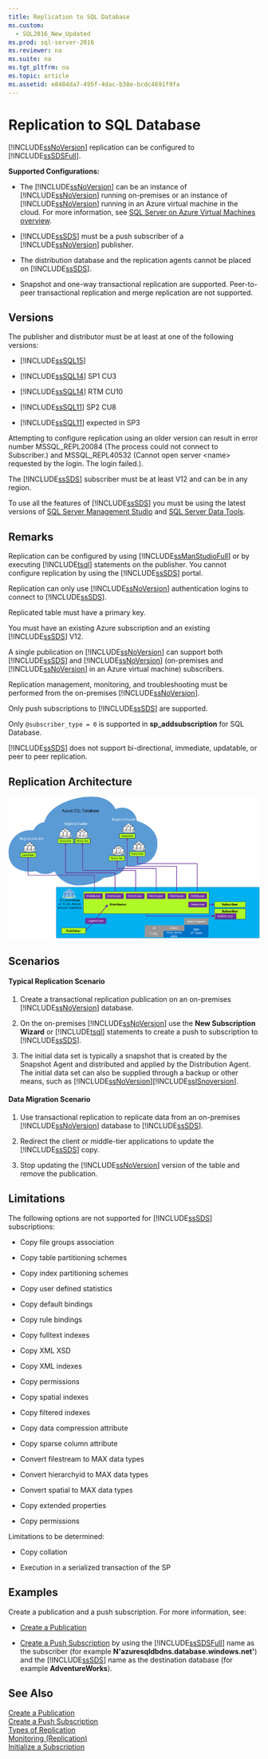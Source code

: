 ```yaml
---
title: Replication to SQL Database
ms.custom: 
  - SQL2016_New_Updated
ms.prod: sql-server-2016
ms.reviewer: na
ms.suite: na
ms.tgt_pltfrm: na
ms.topic: article
ms.assetid: e8484da7-495f-4dac-b38e-bcdc4691f9fa
---
```

# Replication to SQL Database
  [!INCLUDE[ssNoVersion](../../Token/Other/ssNoVersion_md.md)] replication can be configured to [!INCLUDE[ssSDSFull](../../Token/Other/ssSDSfull_md.md)].  
  
 **Supported Configurations:**  
  
-   The [!INCLUDE[ssNoVersion](../../Token/Other/ssNoVersion_md.md)] can be an instance of [!INCLUDE[ssNoVersion](../../Token/Other/ssNoVersion_md.md)] running on\-premises or an instance of [!INCLUDE[ssNoVersion](../../Token/Other/ssNoVersion_md.md)] running in an Azure virtual machine in the cloud. For more information, see [SQL Server on Azure Virtual Machines overview](https://azure.microsoft.com/documentation/articles/virtual-machines-sql-server-infrastructure-services/).  
  
-   [!INCLUDE[ssSDS](../../Token/Other/ssSDS_md.md)] must be a push subscriber of a [!INCLUDE[ssNoVersion](../../Token/Other/ssNoVersion_md.md)] publisher.  
  
-   The distribution database and the replication agents cannot be placed on [!INCLUDE[ssSDS](../../Token/Other/ssSDS_md.md)].  
  
-   Snapshot and one\-way transactional replication are supported. Peer\-to\-peer transactional replication and merge replication are not supported.  
  
## Versions  
 The publisher and distributor must be at least at one of the following versions:  
  
-   [!INCLUDE[ssSQL15](../../Token/Other/ssSQL15_md.md)]  
  
-   [!INCLUDE[ssSQL14](../../Token/Other/ssSQL14_md.md)] SP1 CU3  
  
-   [!INCLUDE[ssSQL14](../../Token/Other/ssSQL14_md.md)] RTM CU10  
  
-   [!INCLUDE[ssSQL11](../../Token/Other/ssSQL11_md.md)] SP2 CU8  
  
-   [!INCLUDE[ssSQL11](../../Token/Other/ssSQL11_md.md)] expected in SP3  
  
 Attempting to configure replication using an older version can result in error number MSSQL\_REPL20084 \(The process could not connect to Subscriber.\) and MSSQL\_REPL40532 \(Cannot open server \<name\> requested by the login. The login failed.\).  
  
 The [!INCLUDE[ssSDS](../../Token/Other/ssSDS_md.md)] subscriber must be at least V12 and can be in any region.  
  
 To use all the features of [!INCLUDE[ssSDS](../../Token/Other/ssSDS_md.md)] you must be using the latest versions of [SQL Server Management Studio](https://msdn.microsoft.com/library/mt238290.aspx) and [SQL Server Data Tools](https://msdn.microsoft.com/library/mt204009.aspx).  
  
## Remarks  
 Replication can be configured by using [!INCLUDE[ssManStudioFull](../../Token/Other/ssManStudioFull_md.md)] or by executing [!INCLUDE[tsql](../../Token/Other/tsql_md.md)] statements on the publisher. You cannot configure replication by using the [!INCLUDE[ssSDS](../../Token/Other/ssSDS_md.md)] portal.  
  
 Replication can only use [!INCLUDE[ssNoVersion](../../Token/Other/ssNoVersion_md.md)] authentication logins to connect to [!INCLUDE[ssSDS](../../Token/Other/ssSDS_md.md)].  
  
 Replicated table must have a primary key.  
  
 You must have an existing Azure subscription and an existing [!INCLUDE[ssSDS](../../Token/Other/ssSDS_md.md)] V12.  
  
 A single publication on [!INCLUDE[ssNoVersion](../../Token/Other/ssNoVersion_md.md)] can support both [!INCLUDE[ssSDS](../../Token/Other/ssSDS_md.md)] and [!INCLUDE[ssNoVersion](../../Token/Other/ssNoVersion_md.md)] \(on\-premises and [!INCLUDE[ssNoVersion](../../Token/Other/ssNoVersion_md.md)] in an Azure virtual machine\) subscribers.  
  
 Replication management, monitoring, and troubleshooting must be performed from the on\-premises [!INCLUDE[ssNoVersion](../../Token/Other/ssNoVersion_md.md)].  
  
 Only push subscriptions to [!INCLUDE[ssSDS](../../Token/Other/ssSDS_md.md)] are supported.  
  
 Only `@subscriber_type = 0` is supported in **sp\_addsubscription** for SQL Database.  
  
 [!INCLUDE[ssSDS](../../Token/Other/ssSDS_md.md)] does not support bi\-directional, immediate, updatable, or peer to peer replication.  
  
## Replication Architecture  
 ![replication-to-sql-database](../../Images/Image/ImageNotContaina/replication-to-sql-database.png "replication-to-sql-database")  
  
## Scenarios  
  
#### Typical Replication Scenario  
  
1.  Create a transactional replication publication on an on\-premises [!INCLUDE[ssNoVersion](../../Token/Other/ssNoVersion_md.md)] database.  
  
2.  On the on\-premises [!INCLUDE[ssNoVersion](../../Token/Other/ssNoVersion_md.md)] use the **New Subscription Wizard** or [!INCLUDE[tsql](../../Token/Other/tsql_md.md)] statements to create a push to subscription to [!INCLUDE[ssSDS](../../Token/Other/ssSDS_md.md)].  
  
3.  The initial data set is typically a snapshot that is created by the Snapshot Agent and distributed and applied by the Distribution Agent. The initial data set can also be supplied through a backup or other means, such as [!INCLUDE[ssNoVersion](../../Token/Other/ssNoVersion_md.md)][!INCLUDE[ssISnoversion](../../Token/Other/ssISnoversion_md.md)].  
  
#### Data Migration Scenario  
  
1.  Use transactional replication to replicate data from an on\-premises [!INCLUDE[ssNoVersion](../../Token/Other/ssNoVersion_md.md)] database to [!INCLUDE[ssSDS](../../Token/Other/ssSDS_md.md)].  
  
2.  Redirect the client or middle\-tier applications to update the [!INCLUDE[ssSDS](../../Token/Other/ssSDS_md.md)] copy.  
  
3.  Stop updating the [!INCLUDE[ssNoVersion](../../Token/Other/ssNoVersion_md.md)] version of the table and remove the publication.  
  
## Limitations  
 The following options are not supported for [!INCLUDE[ssSDS](../../Token/Other/ssSDS_md.md)] subscriptions:  
  
-   Copy file groups association  
  
-   Copy table partitioning schemes  
  
-   Copy index partitioning schemes  
  
-   Copy user defined statistics  
  
-   Copy default bindings  
  
-   Copy rule bindings  
  
-   Copy fulltext indexes  
  
-   Copy XML XSD  
  
-   Copy XML indexes  
  
-   Copy permissions  
  
-   Copy spatial indexes  
  
-   Copy filtered indexes  
  
-   Copy data compression attribute  
  
-   Copy sparse column attribute  
  
-   Convert filestream to MAX data types  
  
-   Convert hierarchyid to MAX data types  
  
-   Convert spatial to MAX data types  
  
-   Copy extended properties  
  
-   Copy permissions  
  
 Limitations to be determined:  
  
-   Copy collation  
  
-   Execution in a serialized transaction of the SP  
  
## Examples  
 Create a publication and a push subscription. For more information, see:  
  
-   [Create a Publication](../../Topics/TopicNameContainA/Create-a-Publication.md)  
  
-   [Create a Push Subscription](../../Topics/TopicNameContainA/Create-a-Push-Subscription.md) by using the [!INCLUDE[ssSDSFull](../../Token/Other/ssSDSfull_md.md)] name as the subscriber \(for example **N'azuresqldbdns.database.windows.net'**\) and the [!INCLUDE[ssSDS](../../Token/Other/ssSDS_md.md)] name as the destination database \(for example **AdventureWorks**\).  
  
## See Also  
 [Create a Publication](../../Topics/TopicNameContainA/Create-a-Publication.md)   
 [Create a Push Subscription](../../Topics/TopicNameContainA/Create-a-Push-Subscription.md)   
 [Types of Replication](../../Topics/TopicNameNotContainA/Types-of-Replication.md)   
 [Monitoring &#40;Replication&#41;](../../Topics/TopicNameNotContainA/Monitoring--Replication-.md)   
 [Initialize a Subscription](../../Topics/TopicNameContainA/Initialize-a-Subscription.md)  
  
  